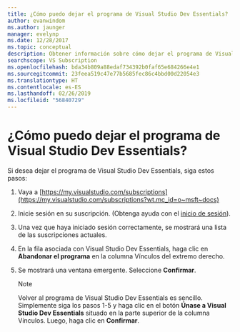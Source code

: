 ```yaml
---
title: ¿Cómo puedo dejar el programa de Visual Studio Dev Essentials? | Microsoft Docs
author: evanwindom
ms.author: jaunger
manager: evelynp
ms.date: 12/28/2017
ms.topic: conceptual
description: Obtener información sobre cómo dejar el programa de Visual Studio Dev Essentials
searchscope: VS Subscription
ms.openlocfilehash: bda34b809a88edaf734392b0faf65e684266e4e1
ms.sourcegitcommit: 23feea519c47e77b5685fec86c4bbd00d22054e3
ms.translationtype: HT
ms.contentlocale: es-ES
ms.lasthandoff: 02/26/2019
ms.locfileid: "56840729"
---
```

# <a name="how-do-i-leave-the-visual-studio-dev-essentials-program"></a>¿Cómo puedo dejar el programa de Visual Studio Dev Essentials?

Si desea dejar el programa de Visual Studio Dev Essentials, siga estos pasos:

1. Vaya a [https://my.visualstudio.com/subscriptions](https://my.visualstudio.com/subscriptions?wt.mc_id=o~msft~docs)
2. Inicie sesión en su suscripción.  (Obtenga ayuda con el [inicio de sesión](signing-in.md)).
3. Una vez que haya iniciado sesión correctamente, se mostrará una lista de las suscripciones actuales.
4. En la fila asociada con Visual Studio Dev Essentials, haga clic en **Abandonar el programa** en la columna Vínculos del extremo derecho.
5. Se mostrará una ventana emergente. Seleccione **Confirmar**.

    > [!NOTE]
    > Volver al programa de Visual Studio Dev Essentials es sencillo.  Simplemente siga los pasos 1-5 y haga clic en el botón **Únase a Visual Studio Dev Essentials** situado en la parte superior de la columna Vínculos. Luego, haga clic en **Confirmar**.
